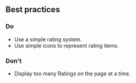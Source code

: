 ## Best practices

### Do

- Use a simple rating system.
- Use simple icons to represent rating items.

### Don't

- Display too many Ratings on the page at a time.
